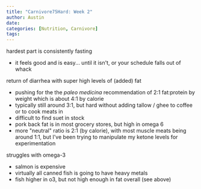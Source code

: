 ```yaml
---
title: "Carnivore75Hard: Week 2"
author: Austin
date:
categories: [Nutrition, Carnivore]
tags: 
---
```


hardest part is consistently fasting
- it feels good and is easy... until it isn't, or your schedule falls out of whack

return of diarrhea with super high levels of (added) fat
- pushing for the the *paleo medicina* recommendation of 2:1 fat:protein by weight which is about 4:1 by calorie
- typically still around 3:1, but hard without adding tallow / ghee to coffee or to cook meats in
- difficult to find suet in stock
- pork back fat is in most grocery stores, but high in omega 6
- more "neutral" ratio is 2:1 (by calorie), with most muscle meats being around 1:1, but I've been trying to manipulate my ketone levels for experimentation

struggles with omega-3
- salmon is expensive
- virtually all canned fish is going to have heavy metals
- fish higher in o3, but not high enough in fat overall (see above)

